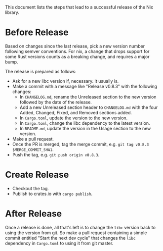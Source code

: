 This document lists the steps that lead to a successful release of the Nix
library.

# Before Release

Based on changes since the last release, pick a new version number
following semver conventions. For nix, a change that drops support for
some Rust versions counts as a breaking change, and requires a major bump.

The release is prepared as follows:

- Ask for a new libc version if, necessary. It usually is.
- Make a commit with a message like "Release v0.8.3" with the following
  changes:
  - In `CHANGELOG.md`, rename the Unreleased section to the new version
    followed by the date of the release.
  - Add a new Unreleased section header to `CHANGELOG.md` with the four
    Added, Changed, Fixed, and Removed sections added.
  - In `Cargo.toml`, update the version to the new version.
  - In `Cargo.toml`, change the libc dependency to the latest version.
  - In `README.md`, update the version in the Usage section to the new
    version.
- Make a pull request.
- Once the PR is merged, tag the merge commit, e.g. `git tag v0.8.3
  $MERGE_COMMIT_SHA1`.
- Push the tag, e.g. `git push origin v0.8.3`.

# Create Release

- Checkout the tag.
- Publish to crates.io with `cargo publish`.

# After Release

Once a release is done, all that's left is to change the `libc` version
back to using the version from git. So make a pull request containing a
simple commit entitled "Start the next dev cycle" that changes the `libc`
dependency in `Cargo.toml` to using it from git master.

